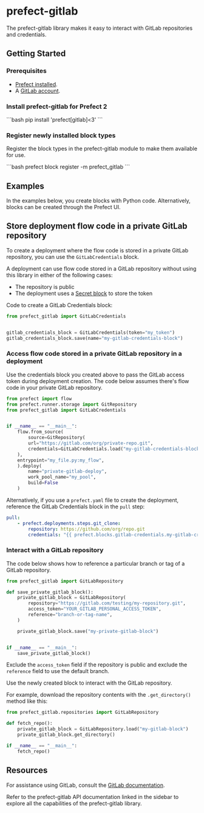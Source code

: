 # prefect-gitlab

The prefect-gitlab library makes it easy to interact with GitLab repositories and credentials.

## Getting Started

### Prerequisites

- [Prefect installed](/getting-started/installation/).
- A [GitLab account](https://gitlab.com/).

### Install prefect-gitlab for Prefect 2

<div class = "terminal">
```bash
pip install 'prefect[gitlab]<3'
```
</div>

### Register newly installed block types

Register the block types in the prefect-gitlab module to make them available for use.

<div class = "terminal">
```bash
prefect block register -m prefect_gitlab
```
</div>

## Examples

In the examples below, you create blocks with Python code.
Alternatively, blocks can be created through the Prefect UI.

## Store deployment flow code in a private GitLab repository

To create a deployment where the flow code is stored in a private GitLab repository, you can use the `GitLabCredentials` block.

A deployment can use flow code stored in a GitLab repository without using this library in either of the following cases:

- The repository is public
- The deployment uses a [Secret block](https://docs.prefect.io/latest/concepts/blocks/) to store the token

Code to create a GitLab Credentials block:

```python
from prefect_gitlab import GitLabCredentials


gitlab_credentials_block = GitLabCredentials(token="my_token")
gitlab_credentials_block.save(name="my-gitlab-credentials-block")
```

### Access flow code stored in a private GitLab repository in a deployment

Use the credentials block you created above to pass the GitLab access token during deployment creation. The code below assumes there's flow code in your private GitLab repository.

```python
from prefect import flow
from prefect.runner.storage import GitRepository
from prefect_gitlab import GitLabCredentials


if __name__ == "__main__":
    flow.from_source(
        source=GitRepository(
        url="https://gitlab.com/org/private-repo.git",
        credentials=GitLabCredentials.load("my-gitlab-credentials-block")
    ),
    entrypoint="my_file.py:my_flow",
    ).deploy(
        name="private-gitlab-deploy",
        work_pool_name="my_pool",
        build=False
    )
```

Alternatively, if you use a `prefect.yaml` file to create the deployment, reference the GitLab Credentials block in the `pull` step:

```yaml
pull:
    - prefect.deployments.steps.git_clone:
        repository: https://github.com/org/repo.git
        credentials: "{{ prefect.blocks.gitlab-credentials.my-gitlab-credentials-block }}"
```

### Interact with a GitLab repository

The code below shows how to reference a particular branch or tag of a GitLab repository.

```python
from prefect_gitlab import GitLabRepository

def save_private_gitlab_block():
    private_gitlab_block = GitLabRepository(
        repository="https://gitlab.com/testing/my-repository.git",
        access_token="YOUR_GITLAB_PERSONAL_ACCESS_TOKEN",
        reference="branch-or-tag-name",
    )

    private_gitlab_block.save("my-private-gitlab-block")


if __name__ == "__main__":
    save_private_gitlab_block()
```

Exclude the `access_token` field if the repository is public and exclude the `reference` field to use the default branch.

Use the newly created block to interact with the GitLab repository.

For example, download the repository contents with the `.get_directory()` method like this:

```python
from prefect_gitlab.repositories import GitLabRepository

def fetch_repo():
    private_gitlab_block = GitLabRepository.load("my-gitlab-block")
    private_gitlab_block.get_directory()

if __name__ == "__main__":
    fetch_repo()
```

## Resources

For assistance using GitLab, consult the [GitLab documentation](https://gitlab.com).

Refer to the prefect-gitlab API documentation linked in the sidebar to explore all the capabilities of the prefect-gitlab library.
